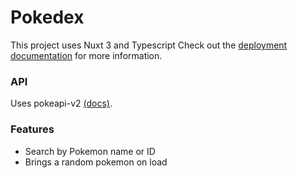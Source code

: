 # Pokedex

This project uses Nuxt 3 and Typescript
Check out the [deployment documentation](https://nuxt.com/docs/getting-started/deployment) for more information.

### API
Uses pokeapi-v2 [(docs)](https://pokeapi.co/docs/v2).

### Features
- Search by Pokemon name or ID
- Brings a random pokemon on load

